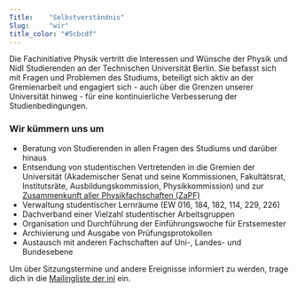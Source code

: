 ```yaml
---
Title:	  "Selbstverständnis"
Slug:	  "wir"
title_color: "#5cbcdf"
---
```


Die Fachinitiative Physik vertritt die Interessen und Wünsche der Physik und NidI Studierenden an der Technischen Universität Berlin. Sie befasst sich mit Fragen und Problemen des Studiums, beteiligt sich aktiv an der Gremienarbeit und engagiert sich - auch über die Grenzen unserer Universität hinweg - für eine kontinuierliche Verbesserung der Studienbedingungen.

### Wir kümmern uns um

* Beratung von Studierenden in allen Fragen des Studiums und darüber hinaus
* Entsendung von studentischen Vertretenden in die Gremien der Universität (Akademischer Senat und seine Kommissionen, Fakultätsrat, Institutsräte, Ausbildungskommission, Physikkommission) und zur [Zusammenkunft aller Physikfachschaften (ZaPF)](http://zapfev.de "Seite des ZaPF e.V.")
* Verwaltung studentischer Lernräume (EW 016, 184, 182, 114, 229, 226)
* Dachverband einer Vielzahl studentischer Arbeitsgruppen
* Organisation und Durchführung der Einführungswoche für Erstsemester
* Archivierung und Ausgabe von Prüfungsprotokollen
* Austausch mit anderen Fachschaften auf Uni-, Landes- und Bundesebene

Um über Sitzungstermine und andere Ereignisse informiert zu werden, trage dich in die [Mailingliste der ini](https://lists.physik.tu-berlin.de/mailman/listinfo/diefreundlicheini) ein.
